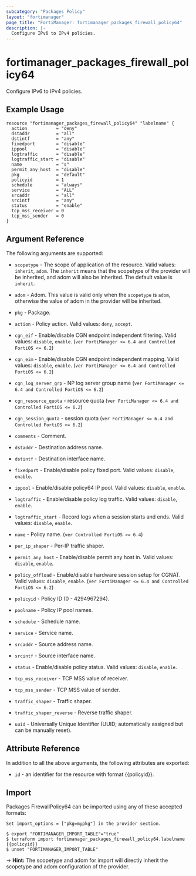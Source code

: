 ```yaml
---
subcategory: "Packages Policy"
layout: "fortimanager"
page_title: "FortiManager: fortimanager_packages_firewall_policy64"
description: |-
  Configure IPv6 to IPv4 policies.
---
```


# fortimanager_packages_firewall_policy64
Configure IPv6 to IPv4 policies.

## Example Usage

```hcl
resource "fortimanager_packages_firewall_policy64" "labelname" {
  action           = "deny"
  dstaddr          = "all"
  dstintf          = "any"
  fixedport        = "disable"
  ippool           = "disable"
  logtraffic       = "disable"
  logtraffic_start = "disable"
  name             = "s"
  permit_any_host  = "disable"
  pkg              = "default"
  policyid         = 1
  schedule         = "always"
  service          = "ALL"
  srcaddr          = "all"
  srcintf          = "any"
  status           = "enable"
  tcp_mss_receiver = 0
  tcp_mss_sender   = 0
}
```

## Argument Reference


The following arguments are supported:

* `scopetype` - The scope of application of the resource. Valid values: `inherit`, `adom`. The `inherit` means that the scopetype of the provider will be inherited, and adom will also be inherited. The default value is `inherit`.
* `adom` - Adom. This value is valid only when the `scopetype` is `adom`, otherwise the value of adom in the provider will be inherited.
* `pkg` - Package.

* `action` - Policy action. Valid values: `deny`, `accept`.

* `cgn_eif` - Enable/disable CGN endpoint independent filtering. Valid values: `disable`, `enable`.
 (`ver FortiManager <= 6.4 and Controlled FortiOS <= 6.2`)
* `cgn_eim` - Enable/disable CGN endpoint independent mapping. Valid values: `disable`, `enable`.
 (`ver FortiManager <= 6.4 and Controlled FortiOS <= 6.2`)
* `cgn_log_server_grp` - NP log server group name (`ver FortiManager <= 6.4 and Controlled FortiOS <= 6.2`)
* `cgn_resource_quota` - resource quota (`ver FortiManager <= 6.4 and Controlled FortiOS <= 6.2`)
* `cgn_session_quota` - session quota (`ver FortiManager <= 6.4 and Controlled FortiOS <= 6.2`)
* `comments` - Comment.
* `dstaddr` - Destination address name.
* `dstintf` - Destination interface name.
* `fixedport` - Enable/disable policy fixed port. Valid values: `disable`, `enable`.

* `ippool` - Enable/disable policy64 IP pool. Valid values: `disable`, `enable`.

* `logtraffic` - Enable/disable policy log traffic. Valid values: `disable`, `enable`.

* `logtraffic_start` - Record logs when a session starts and ends. Valid values: `disable`, `enable`.

* `name` - Policy name. (`ver Controlled FortiOS >= 6.4`)
* `per_ip_shaper` - Per-IP traffic shaper.
* `permit_any_host` - Enable/disable permit any host in. Valid values: `disable`, `enable`.

* `policy_offload` - Enable/disable hardware session setup for CGNAT. Valid values: `disable`, `enable`.
 (`ver FortiManager <= 6.4 and Controlled FortiOS <= 6.2`)
* `policyid` - Policy ID (0 - 4294967294).
* `poolname` - Policy IP pool names.
* `schedule` - Schedule name.
* `service` - Service name.
* `srcaddr` - Source address name.
* `srcintf` - Source interface name.
* `status` - Enable/disable policy status. Valid values: `disable`, `enable`.

* `tcp_mss_receiver` - TCP MSS value of receiver.
* `tcp_mss_sender` - TCP MSS value of sender.
* `traffic_shaper` - Traffic shaper.
* `traffic_shaper_reverse` - Reverse traffic shaper.
* `uuid` - Universally Unique Identifier (UUID; automatically assigned but can be manually reset).


## Attribute Reference

In addition to all the above arguments, the following attributes are exported:
* `id` - an identifier for the resource with format {{policyid}}.

## Import

Packages FirewallPolicy64 can be imported using any of these accepted formats:
```
Set import_options = ["pkg=mypkg"] in the provider section.

$ export "FORTIMANAGER_IMPORT_TABLE"="true"
$ terraform import fortimanager_packages_firewall_policy64.labelname {{policyid}}
$ unset "FORTIMANAGER_IMPORT_TABLE"
```
-> **Hint:** The scopetype and adom for import will directly inherit the scopetype and adom configuration of the provider.
